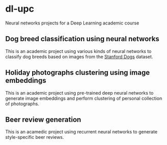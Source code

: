 # dl-upc
Neural networks projects for a Deep Learning academic course

## Dog breed classification using neural networks
This is an academic project using various kinds of neural networks to classify dog breeds based on images from the
[Stanford Dogs](http://vision.stanford.edu/aditya86/ImageNetDogs/) dataset.

## Holiday photographs clustering using image embeddings
This is an academic project using pre-trained deep neural networks to generate image embeddings and perform clustering
of personal collection of photographs.

## Beer review generation
This is an acamedic project using recurrent neural networks to generate style-specific beer reviews.
